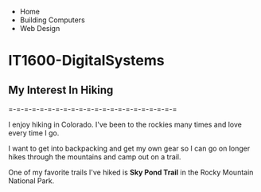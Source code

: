 * Home
* Building Computers
* Web Design

# IT1600-DigitalSystems

## My Interest In Hiking

=-=-=-=-=-=-=-=-=-=-=-=-=-=-=-=-=-=-=-=-=-=

I enjoy hiking in Colorado. I've been to the rockies many times and love every time I go.

I want to get into backpacking and get my own gear so I can go on longer hikes through the mountains and camp out on a trail.

One of my favorite trails I've hiked is **Sky Pond Trail** in the Rocky Mountain National Park.
